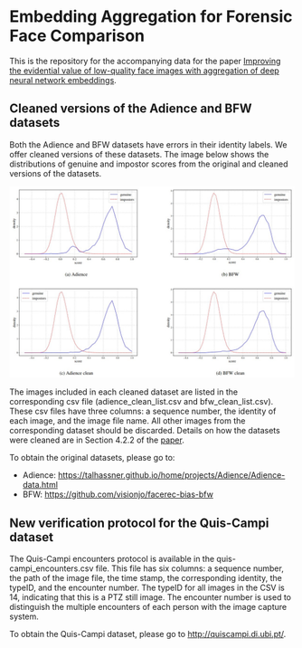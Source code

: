 # Embedding Aggregation for Forensic Face Comparison

This is the repository for the accompanying data for the paper [Improving the evidential value of low-quality face images with aggregation of deep neural network embeddings](https://www.sciencedirect.com/science/article/pii/S135503062400073X).



## Cleaned versions of the Adience and BFW datasets

Both the Adience and BFW datasets have errors in their identity labels. We offer cleaned versions of these datasets. The image below shows the distributions of genuine and impostor scores from the original and cleaned versions of the datasets.

![distributions of genuine and impostor scores from the original and cleaned versions of the Adience and BFW datasets](adience_bfw_scores_before_and_after_clean.jpg)


The images included in each cleaned dataset are listed in the corresponding csv file (adience_clean_list.csv and bfw_clean_list.csv). These csv files have three columns: a sequence number, the identity of each image, and the image file name. All other images from the corresponding dataset should be discarded. Details on how the datasets were cleaned are in Section 4.2.2 of the [paper](https://arxiv.org/abs/2305.00352).

To obtain the original datasets, please go to:
- Adience: https://talhassner.github.io/home/projects/Adience/Adience-data.html
- BFW: https://github.com/visionjo/facerec-bias-bfw


## New verification protocol for the Quis-Campi dataset

The Quis-Campi encounters protocol is available in the quis-campi_encounters.csv file. This file has six columns: a sequence number, the path of the image file, the time stamp, the corresponding identity, the typeID, and the encounter number. The typeID for all images in the CSV is 14, indicating that this is a PTZ still image. The encounter number is used to distinguish the multiple encounters of each person with the image capture system.

To obtain the Quis-Campi dataset, please go to http://quiscampi.di.ubi.pt/.
